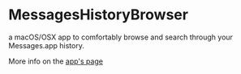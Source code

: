 # MessagesHistoryBrowser
a macOS/OSX app to comfortably browse and search through your Messages.app history.

More info on the [app's page](http://telegraph-road.org/MessagesHistoryBrowser/)
